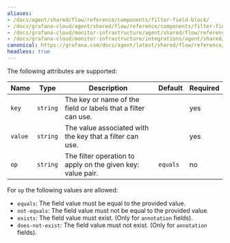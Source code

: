 ```yaml
---
aliases:
- /docs/agent/shared/flow/reference/components/filter-field-block/
- /docs/grafana-cloud/agent/shared/flow/reference/components/filter-field-block/
- /docs/grafana-cloud/monitor-infrastructure/agent/shared/flow/reference/components/filter-field-block/
- /docs/grafana-cloud/monitor-infrastructure/integrations/agent/shared/flow/reference/components/filter-field-block/
canonical: https://grafana.com/docs/agent/latest/shared/flow/reference/components/filter-field-block/
headless: true
---
```


The following attributes are supported:

Name | Type     | Description                                                                       | Default | Required
---- |----------|-----------------------------------------------------------------------------------|---------| --------
`key` | `string` | The key or name of the field or labels that a filter can use. |         | yes
`value` | `string` | The value associated with the key that a filter can use.    |         | yes
`op` | `string` | The filter operation to apply on the given key: value pair.         | `equals` | no

For `op` the following values are allowed:
* `equals`: The field value must be equal to the provided value.
* `not-equals`: The field value must not be equal to the provided value.
* `exists`: The field value must exist. (Only for `annotation` fields).
* `does-not-exist`: The field value must not exist. (Only for `annotation` fields).
